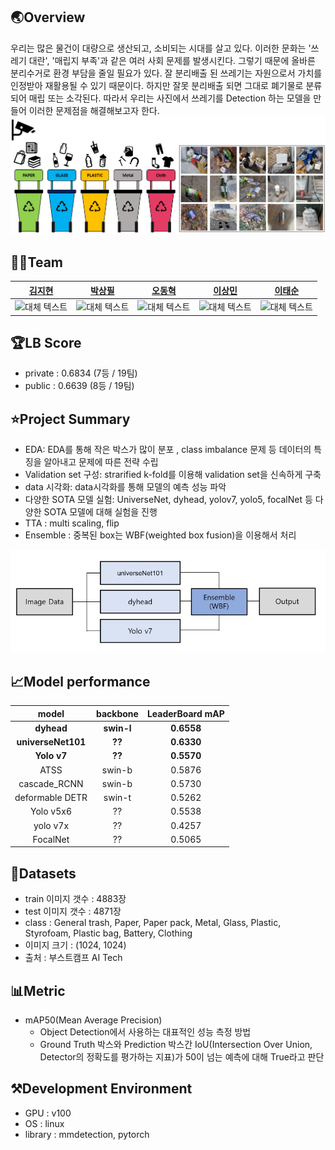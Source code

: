 ## 🌏Overview

우리는 많은 물건이 대량으로 생산되고, 소비되는 시대를 살고 있다. 이러한 문화는 '쓰레기 대란', '매립지 부족'과 같은 여러 사회 문제를 발생시킨다. 그렇기 때문에 올바른 분리수거로 환경 부담을 줄일 필요가 있다. 잘 분리배출 된 쓰레기는 자원으로서 가치를 인정받아 재활용될 수 있기 때문이다. 하지만 잘못 분리배출 되면 그대로 폐기물로 분류되어 매립 또는 소각된다. 따라서 우리는 사진에서 쓰레기를 Detection 하는 모델을 만들어 이러한 문제점을 해결해보고자 한다.
![예시 이미지](./images/b.png)

## 🧙‍♂️Team

|                                                                           [김지현](https://github.com/codehyunn)                                                                           |                                                                           [박상필](https://github.com/SangphilPark)                                                                           |                                                                           [오동혁](https://github.com/97DongHyeokOH)                                                                           |                                                                           [이상민](https://github.com/dldltkdals)                                                                           |                                                                           [이태순](https://github.com/LTSGOD)                                                                           |
| :--------------------------------------------------------------------------------------------------------------------------------------------------------: | :--------------------------------------------------------------------------------------------------------------------------------------------------------: | :--------------------------------------------------------------------------------------------------------------------------------------------------------: | :--------------------------------------------------------------------------------------------------------------------------------------------------------: | :--------------------------------------------------------------------------------------------------------------------------------------------------------: |
| <img src="https://encrypted-tbn0.gstatic.com/images?q=tbn:ANd9GcQrscwx3lsb0twVlYNjri57vfLQ2R_c6ABDmA&usqp=CAU" alt="대체 텍스트" width="100" height="100"> | <img src="https://encrypted-tbn0.gstatic.com/images?q=tbn:ANd9GcQrscwx3lsb0twVlYNjri57vfLQ2R_c6ABDmA&usqp=CAU" alt="대체 텍스트" width="100" height="100"> | <img src="https://encrypted-tbn0.gstatic.com/images?q=tbn:ANd9GcQrscwx3lsb0twVlYNjri57vfLQ2R_c6ABDmA&usqp=CAU" alt="대체 텍스트" width="100" height="100"> | <img src="https://encrypted-tbn0.gstatic.com/images?q=tbn:ANd9GcQrscwx3lsb0twVlYNjri57vfLQ2R_c6ABDmA&usqp=CAU" alt="대체 텍스트" width="100" height="100"> | <img src="https://encrypted-tbn0.gstatic.com/images?q=tbn:ANd9GcQrscwx3lsb0twVlYNjri57vfLQ2R_c6ABDmA&usqp=CAU" alt="대체 텍스트" width="100" height="100"> |

## 🏆LB Score

- private : 0.6834 (7등 / 19팀)
- public : 0.6639 (8등 / 19팀)

## ⭐Project Summary

- EDA: EDA를 통해 작은 박스가 많이 분포 , class imbalance 문제 등 데이터의 특징을 알아내고 문제에 따른 전략 수립
- Validation set 구성: strarified k-fold를 이용해 validation set을 신속하게 구축
- data 시각화: data시각화를 통해 모델의 예측 성능 파악
- 다양한 SOTA 모델 실험: UniverseNet, dyhead, yolov7, yolo5, focalNet 등 다양한 SOTA 모델에 대해 실험을 진행
- TTA : multi scaling, flip
- Ensemble : 중복된 box는 WBF(weighted box fusion)을 이용해서 처리

![앙상블 이미지](./images/a.jpg)

## 📈Model performance

|       model        |  backbone  | LeaderBoard mAP |
| :----------------: | :--------: | :-------------: |
|     **dyhead**     | **swin-l** |   **0.6558**    |
| **universeNet101** |   **??**   |   **0.6330**    |
|    **Yolo v7**     |   **??**   |   **0.5570**    |
|        ATSS        |   swin-b   |     0.5876      |
|    cascade_RCNN    |   swin-b   |     0.5730      |
|  deformable DETR   |   swin-t   |     0.5262      |
|     Yolo v5x6      |     ??     |     0.5538      |
|      yolo v7x      |     ??     |     0.4257      |
|      FocalNet      |     ??     |     0.5065      |

## 💾Datasets

- train 이미지 갯수 : 4883장
- test 이미지 갯수 : 4871장
- class : General trash, Paper, Paper pack, Metal, Glass, Plastic, Styrofoam, Plastic bag, Battery, Clothing
- 이미지 크기 : (1024, 1024)
- 출처 : 부스트캠프 AI Tech

## 📊Metric

- mAP50(Mean Average Precision)
  - Object Detection에서 사용하는 대표적인 성능 측정 방법
  - Ground Truth 박스와 Prediction 박스간 IoU(Intersection Over Union, Detector의 정확도를 평가하는 지표)가 50이 넘는 예측에 대해 True라고 판단

## ⚒Development Environment

- GPU : v100
- OS : linux
- library : mmdetection, pytorch
